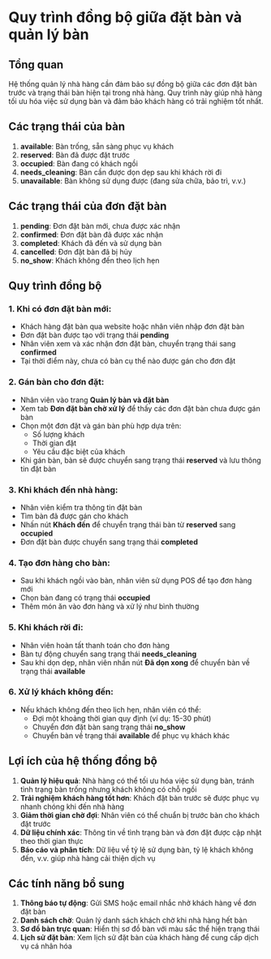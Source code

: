 # Quy trình đồng bộ giữa đặt bàn và quản lý bàn

## Tổng quan

Hệ thống quản lý nhà hàng cần đảm bảo sự đồng bộ giữa các đơn đặt bàn trước và trạng thái bàn hiện tại trong nhà hàng. Quy trình này giúp nhà hàng tối ưu hóa việc sử dụng bàn và đảm bảo khách hàng có trải nghiệm tốt nhất.

## Các trạng thái của bàn

1. **available**: Bàn trống, sẵn sàng phục vụ khách
2. **reserved**: Bàn đã được đặt trước
3. **occupied**: Bàn đang có khách ngồi
4. **needs_cleaning**: Bàn cần được dọn dẹp sau khi khách rời đi
5. **unavailable**: Bàn không sử dụng được (đang sửa chữa, bảo trì, v.v.)

## Các trạng thái của đơn đặt bàn

1. **pending**: Đơn đặt bàn mới, chưa được xác nhận
2. **confirmed**: Đơn đặt bàn đã được xác nhận
3. **completed**: Khách đã đến và sử dụng bàn
4. **cancelled**: Đơn đặt bàn đã bị hủy
5. **no_show**: Khách không đến theo lịch hẹn

## Quy trình đồng bộ

### 1. Khi có đơn đặt bàn mới:

- Khách hàng đặt bàn qua website hoặc nhân viên nhập đơn đặt bàn
- Đơn đặt bàn được tạo với trạng thái **pending**
- Nhân viên xem và xác nhận đơn đặt bàn, chuyển trạng thái sang **confirmed**
- Tại thời điểm này, chưa có bàn cụ thể nào được gán cho đơn đặt

### 2. Gán bàn cho đơn đặt:

- Nhân viên vào trang **Quản lý bàn và đặt bàn**
- Xem tab **Đơn đặt bàn chờ xử lý** để thấy các đơn đặt bàn chưa được gán bàn
- Chọn một đơn đặt và gán bàn phù hợp dựa trên:
  - Số lượng khách
  - Thời gian đặt
  - Yêu cầu đặc biệt của khách
- Khi gán bàn, bàn sẽ được chuyển sang trạng thái **reserved** và lưu thông tin đặt bàn

### 3. Khi khách đến nhà hàng:

- Nhân viên kiểm tra thông tin đặt bàn
- Tìm bàn đã được gán cho khách
- Nhấn nút **Khách đến** để chuyển trạng thái bàn từ **reserved** sang **occupied**
- Đơn đặt bàn được chuyển sang trạng thái **completed**

### 4. Tạo đơn hàng cho bàn:

- Sau khi khách ngồi vào bàn, nhân viên sử dụng POS để tạo đơn hàng mới
- Chọn bàn đang có trạng thái **occupied**
- Thêm món ăn vào đơn hàng và xử lý như bình thường

### 5. Khi khách rời đi:

- Nhân viên hoàn tất thanh toán cho đơn hàng
- Bàn tự động chuyển sang trạng thái **needs_cleaning**
- Sau khi dọn dẹp, nhân viên nhấn nút **Đã dọn xong** để chuyển bàn về trạng thái **available**

### 6. Xử lý khách không đến:

- Nếu khách không đến theo lịch hẹn, nhân viên có thể:
  - Đợi một khoảng thời gian quy định (ví dụ: 15-30 phút)
  - Chuyển đơn đặt bàn sang trạng thái **no_show**
  - Chuyển bàn về trạng thái **available** để phục vụ khách khác

## Lợi ích của hệ thống đồng bộ

1. **Quản lý hiệu quả**: Nhà hàng có thể tối ưu hóa việc sử dụng bàn, tránh tình trạng bàn trống nhưng khách không có chỗ ngồi
2. **Trải nghiệm khách hàng tốt hơn**: Khách đặt bàn trước sẽ được phục vụ nhanh chóng khi đến nhà hàng
3. **Giảm thời gian chờ đợi**: Nhân viên có thể chuẩn bị trước bàn cho khách đặt trước
4. **Dữ liệu chính xác**: Thông tin về tình trạng bàn và đơn đặt được cập nhật theo thời gian thực
5. **Báo cáo và phân tích**: Dữ liệu về tỷ lệ sử dụng bàn, tỷ lệ khách không đến, v.v. giúp nhà hàng cải thiện dịch vụ

## Các tính năng bổ sung

1. **Thông báo tự động**: Gửi SMS hoặc email nhắc nhở khách hàng về đơn đặt bàn
2. **Danh sách chờ**: Quản lý danh sách khách chờ khi nhà hàng hết bàn
3. **Sơ đồ bàn trực quan**: Hiển thị sơ đồ bàn với màu sắc thể hiện trạng thái
4. **Lịch sử đặt bàn**: Xem lịch sử đặt bàn của khách hàng để cung cấp dịch vụ cá nhân hóa 